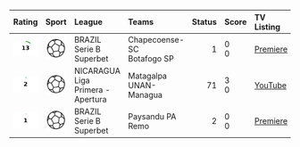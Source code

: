 | Rating                                                                                                                                 | Sport                                                                                                        | League                               | Teams                         |   Status | Score   | TV Listing                                                           |
|:---------------------------------------------------------------------------------------------------------------------------------------|:-------------------------------------------------------------------------------------------------------------|:-------------------------------------|:------------------------------|---------:|:--------|:---------------------------------------------------------------------|
| <img src="https://raw.githubusercontent.com/BlakeDuncan25/Donut-SVG-Ratings/bac4e4a278175106499642192132b1786a9aec38/13.svg" alt="13"> | <img src="https://raw.githubusercontent.com/BlakeDuncan25/Donut-SVG-Ratings/master/soccer.png" alt="Soccer"> | BRAZIL<br>Serie B Superbet           | Chapecoense-SC<br>Botafogo SP |        1 | 0<br>0  | <a href="https://www.sling.com/international/brazilian">Premiere</a> |
| <img src="https://raw.githubusercontent.com/BlakeDuncan25/Donut-SVG-Ratings/bac4e4a278175106499642192132b1786a9aec38/2.svg" alt="2">   | <img src="https://raw.githubusercontent.com/BlakeDuncan25/Donut-SVG-Ratings/master/soccer.png" alt="Soccer"> | NICARAGUA<br>Liga Primera - Apertura | Matagalpa<br>UNAN-Managua     |       71 | 3<br>0  | <a href="https://www.youtube.com/@NicaSportsTV/streams">YouTube</a>  |
| <img src="https://raw.githubusercontent.com/BlakeDuncan25/Donut-SVG-Ratings/bac4e4a278175106499642192132b1786a9aec38/1.svg" alt="1">   | <img src="https://raw.githubusercontent.com/BlakeDuncan25/Donut-SVG-Ratings/master/soccer.png" alt="Soccer"> | BRAZIL<br>Serie B Superbet           | Paysandu PA<br>Remo           |        2 | 0<br>0  | <a href="https://www.sling.com/international/brazilian">Premiere</a> |